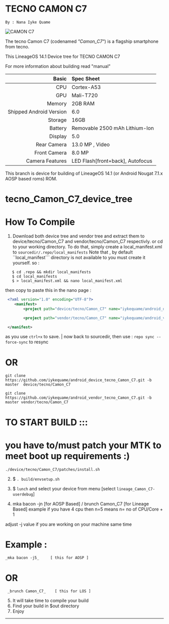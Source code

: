 TECNO CAMON C7
==============
```
By : Nana Iyke Quame
```
![CAMON C7](http://i2.wp.com/mobilityarena.com/wp-content/uploads/2016/07/TECNO-Camon-C7-elegant-blue.jpg?resize=600%2C350)

The tecno Camon C7 (codenamed _"Camon_C7"_) is a flagship smartphone from tecno.

This LineageOS 14.1 Device tree for TECNO CAMON C7

For more information about building read "manual"

Basic        | Spec Sheet
------------:|:------------------------
CPU          | Cortex-A53 | 1.3GHz Quad-Core | MT6735
GPU          | Mali-T720
Memory       | 2GB RAM
Shipped Android Version | 6.0
Storage      | 16GB
Battery      | Removable 2500 mAh Lithium-Ion
Display      | 5.0
Rear Camera | 13.0 MP , Video
Front Camera | 8.0 MP
Camera Features | LED Flash[front+back], Autofocus



This branch is device for building of LineageOS 14.1 (or Android Nougat 7.1.x AOSP based roms) ROM.


# tecno_Camon_C7_device_tree

# How To Compile

1. Download both device tree and vendor tree and extract them to device/tecno/Camon_C7 and vendor/tecno/Camon_C7 respectivly.
  or cd to your working directory. To do that, simply create a local_manifest.xml to ```sourcedir/.repo/local_manifests```
  Note that , by default ``local_manifest``` directory is not available to you must create it yourself.
  so : 
  ```
     $ cd .repo && mkdir local_manifests
     $ cd local_manifests
     $ > local_manifest.xml && nano local_manifest.xml
  ```
  then copy to paste this in the nano page :
 ```xml
  <?xml version="1.0" encoding="UTF-8"?>
     <manifest>
         <project path="device/tecno/Camon_C7" name="iykequame/android_device_tecno_Camon_C7" remote="github" revision="master"/>

         <project path="vendor/tecno/Camon_C7" name="iykequame/android_vendor_tecno_Camon_C7" remote="github" revision="master"/>

  </manifest>
  ```
  as you use ```ctrl+x``` to save.
   | now back to sourcedir, then use : ```repo sync --force-sync``` to resync 
 
 
  # OR


```
git clone https://github.com/iykequame/android_device_tecno_Camon_C7.git -b master  device/tecno/Camon_C7
```
```
git clone https://github.com/iykequame/android_vendor_tecno_Camon_C7.git -b master vendor/tecno/Camon_C7 
```

# TO START BUILD :::


# you have to/must patch your MTK to meet boot up requirements :)
```
./device/tecno/Camon_C7/patches/install.sh
```


 2. $ ```. build/envsetup.sh```
 3. $ ```lunch```
  and select your device from menu [select ```lineage_Camon_C7-userdebug```]

 4. mka bacon -jn [for AOSP Based] / brunch Camon_C7 [for Lineage Based]
  example if you have 4 cpu then n=5
  means n= no of CPU/Core + 1

  adjust -j value if you are working on your machine same time
  # Example :
  ```
  _mka bacon -j5_     [ this for AOSP ]
  ```
   # OR 
      
  ```   
   _brunch Camon_C7_    [ this for LOS ]
  ```

 5.  It will take time to compile your build
 6. Find your build in $out directory
 7. Enjoy

---------------


